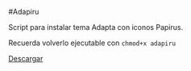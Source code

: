 #Adapiru

Script para instalar tema Adapta con iconos Papirus.

Recuerda volverlo ejecutable con `chmod+x adapiru`

[Descargar](adapiru)